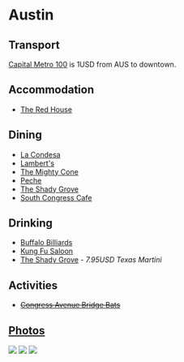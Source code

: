 # Austin

## Transport

[Capital Metro 100](http://www.capmetro.org/riding/current_schedules/MAPS/RT100_SB.PDF) is 1USD from AUS to downtown.

## Accommodation

* [The Red House](http://socospaces.com/SoCo/redhouse.html)

## Dining

* [La Condesa](http://lacondesaaustin.com/)
* [Lambert's](http://lambertsaustin.com/)
* [The Mighty Cone](http://www.mightycone.com/)
* [Peche](http://www.pecheaustin.com/)
* [The Shady Grove](http://www.theshadygrove.com/)
* [South Congress Cafe](http://www.southcongresscafe.com/)

## Drinking

* [Buffalo Billiards](http://www.buffalobilliards.com/)
* [Kung Fu Saloon](http://kungfusaloon.com/)
* [The Shady Grove](http://www.theshadygrove.com/) - *7.95USD Texas Martini*

## Activities

* ~~[Congress Avenue Bridge Bats](http://www.batcon.org/index.php/get-involved/visit-a-bat-location/congress-avenue-bridge/subcategory/51.html)~~

## [Photos](http://www.flickr.com/photos/dylane/sets/72157629554029370/)

![](http://farm8.staticflickr.com/7088/7110116083_533c746695_m.jpg)
![](http://farm8.staticflickr.com/7184/7111168115_619b54de7a_m.jpg)
![](http://farm9.staticflickr.com/8150/6958062596_7465e86b99_m.jpg)
